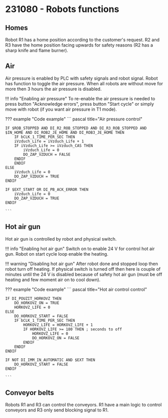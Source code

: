 # 231080 - Robots functions

## Homes
Robot R1 has a home position according to the customer's request. R2 and R3 have the home position facing upwards for safety reasons (R2 has a sharp knife and flame burner).

## Air
Air pressure is enabled by PLC with safety signals and robot signal. Robot has function to toggle the air pressure.
When all robots are without move for more then 3 hours the air pressure is disabled. 

!!! info "Enabling air pressure"
    To re-enable the air pressure is needed to press button "Acknowledge errors", press button "Start cycle" or simply move with robot (if you want air pressure in T1 mode).

??? example "Code example"
    ``` pascal title="Air pressure control"

    IF $ROB_STOPPED AND DI_R2_ROB_STOPPED AND DI_R3_ROB_STOPPED AND $IN_HOME AND DI_ROB2_JE_HOME AND DI_ROB3_JE_HOME THEN
        IF bCLK_1_TIME_PER_SEC THEN
        iVzduch_Life = iVzduch_Life + 1
        IF iVzduch_Life >= iVzduch_CAS THEN
            iVzduch_Life = 0
            DO_ZAP_VZDUCH = FALSE
        ENDIF
        ENDIF
    ELSE      
        iVzduch_Life = 0
        DO_ZAP_VZDUCH = TRUE
    ENDIF

    IF $EXT_START OR DI_PB_ACK_ERROR THEN
        iVzduch_Life = 0
        DO_ZAP_VZDUCH = TRUE
    ENDIF

    ```

## Hot air gun
Hot air gun is controlled by robot and physical switch. 

!!! info "Enabling hot air gun"
    Switch on to enable 24 V for control hot air gun. Robot on start cycle loop enable the heating. 

!!! warning "Disabling hot air gun"
    After robot done and stopped loop then robot turn off heating. If physical switch is turned off then here is couple of minutes until the 24 V is disabled because of safety hot air gun (must be off heating and few moment air on to cool down).

??? example "Code example"
    ``` pascal title="Hot air control control"

    IF DI_POUZIT_HORKOVZ THEN
        DO_HORKOVZ_ON = TRUE
        HORKOVZ_LIFE = 0
    ELSE
        DO_HORKOVZ_START = FALSE
        IF bCLK_1_TIME_PER_SEC THEN
            HORKOVZ_LIFE = HORKOVZ_LIFE + 1
            IF HORKOVZ_LIFE >= 180 THEN ; seconds to off
                HORKOVZ_LIFE = 0
                DO_HORKOVZ_ON = FALSE
            ENDIF
        ENDIF
    ENDIF
    
    IF NOT DI_IMM_IN_AUTOMATIC AND $EXT THEN
        DO_HORKOVZ_START = FALSE
    ENDIF

    ```

## Conveyor belts
Robots R1 and R3 can control the conveyors. R1 have a main logic to control conveyors and R3 only send blocking signal to R1.





